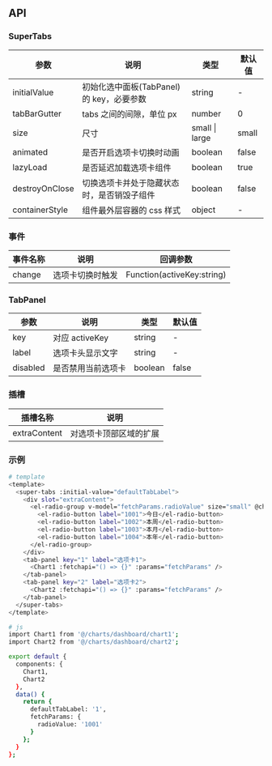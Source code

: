 ## API

### SuperTabs

| 参数           | 说明                                       | 类型           | 默认值 |
| -------------- | ------------------------------------------ | -------------- | ------ |
| initialValue   | 初始化选中面板(TabPanel)的 key，必要参数   | string         | -      |
| tabBarGutter   | tabs 之间的间隙，单位 px                   | number         | 0      |
| size           | 尺寸                                       | small \| large | small  |
| animated       | 是否开启选项卡切换时动画                   | boolean        | false  |
| lazyLoad       | 是否延迟加载选项卡组件                     | boolean        | true   |
| destroyOnClose | 切换选项卡并处于隐藏状态时，是否销毁子组件 | boolean        | false  |
| containerStyle | 组件最外层容器的 css 样式                  | object         | -      |

### 事件

| 事件名称 | 说明             | 回调参数                   |
| -------- | ---------------- | -------------------------- |
| change   | 选项卡切换时触发 | Function(activeKey:string) |

### TabPanel

| 参数     | 说明               | 类型    | 默认值 |
| -------- | ------------------ | ------- | ------ |
| key      | 对应 activeKey     | string  | -      |
| label    | 选项卡头显示文字   | string  | -      |
| disabled | 是否禁用当前选项卡 | boolean | false  |

### 插槽

| 插槽名称     | 说明                   |
| ------------ | ---------------------- |
| extraContent | 对选项卡顶部区域的扩展 |

### 示例

```bash
# template
<template>
  <super-tabs :initial-value="defaultTabLabel">
    <div slot="extraContent">
      <el-radio-group v-model="fetchParams.radioValue" size="small" @change="changeHandle">
        <el-radio-button label="1001">今日</el-radio-button>
        <el-radio-button label="1002">本周</el-radio-button>
        <el-radio-button label="1003">本月</el-radio-button>
        <el-radio-button label="1004">本年</el-radio-button>
      </el-radio-group>
    </div>
    <tab-panel key="1" label="选项卡1">
      <Chart1 :fetchapi="() => {}" :params="fetchParams" />
    </tab-panel>
    <tab-panel key="2" label="选项卡2">
      <Chart2 :fetchapi="() => {}" :params="fetchParams" />
    </tab-panel>
  </super-tabs>
</template>

# js
import Chart1 from '@/charts/dashboard/chart1';
import Chart2 from '@/charts/dashboard/chart2';

export default {
  components: {
    Chart1,
    Chart2
  },
  data() {
    return {
      defaultTabLabel: '1',
      fetchParams: {
        radioValue: '1001'
      }
    };
  }
};
```
